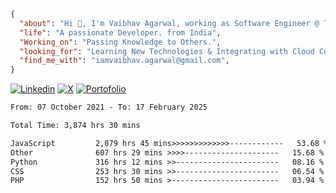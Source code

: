 ```json

{
  "about": "Hi 👋, I'm Vaibhav Agarwal, working as Software Engineer @ TalentXO ",
  "life": "A passionate Developer. from India",
  "Working_on": "Passing Knowledge to Others.",
  "looking_for": "Learning New Technologies & Integrating with Cloud Computing",
  "find_me_with": "iamvaibhav.agarwal@gmail.com",
}
``` 

[![Linkedin](https://img.shields.io/badge/Vaibhav-005E93?style=for-the-badge&logo=linkedin&logoColor=white)](https://www.linkedin.com/in/vaibhava17)
[![X](https://img.shields.io/badge/heyvybav-000000?style=for-the-badge&logo=x&logoColor=white)](http://twitter.com/heyvybav)
[![Portofolio](https://img.shields.io/badge/Portofolio-333333?style=for-the-badge&logo=github&logoColor=white)](https://vaibhava17.github.io)

<!-- 
# 💻 Tech Stack

I'm well-versed in a variety of technologies, including:

- **Languages:** Javascript, HTML5, CSS3, SASS, Node.js, TypeScript
- **Frameworks:** Next.js, Express, Reactjs,
- **Databases:** MySQL, MongoDB
- **Tools:** Git, VS Code, Postman
- **Cloud:** AWS, Heroku, Digital Ocean

<!-- ![React](https://img.shields.io/badge/react-%2320232a.svg?style=flat&logo=react&logoColor=%2361DAFB) 
![Bootstrap](https://img.shields.io/badge/bootstrap-%23563D7C.svg?style=flat&logo=bootstrap&logoColor=white) 
![Express.js](https://img.shields.io/badge/express.js-%23404d59.svg?style=flat&logo=express&logoColor=%2361DAFB) 
![TypeScript](https://img.shields.io/badge/typescript-%23007ACC.svg?style=flat&logo=typescript&logoColor=white) 
![NodeJS](https://img.shields.io/badge/node.js-6DA55F?style=flat&logo=node.js&logoColor=white) 
![Redux](https://img.shields.io/badge/redux-%23593d88.svg?style=flat&logo=redux&logoColor=white)
![SASS](https://img.shields.io/badge/SASS-hotpink.svg?style=flat&logo=SASS&logoColor=white) 
![Socket.io](https://img.shields.io/badge/Socket.io-black?style=flat&logo=socket.io&badgeColor=010101) 
![Styled Components](https://img.shields.io/badge/styled--components-DB7093?style=flat&logo=styled-components&logoColor=white) 
![MySQL](https://img.shields.io/badge/mysql-%2300f.svg?style=flat&logo=mysql&logoColor=white) 
![MongoDB](https://img.shields.io/badge/MongoDB-%234ea94b.svg?style=flat&logo=mongodb&logoColor=white)
![Adobe XD](https://img.shields.io/badge/Adobe%20XD-470137?style=flat&logo=Adobe%20XD&logoColor=#FF61F6) 
![Figma](https://img.shields.io/badge/figma-%23F24E1E.svg?style=flat&logo=figma&logoColor=white) 
![Postman](https://img.shields.io/badge/Postman-FF6C37?style=flat&logo=postman&logoColor=white) 
![Trello](https://img.shields.io/badge/Trello-%23026AA7.svg?style=flat&logo=Trello&logoColor=white) -->

<!-- ## 📊 GitHub Stats
![](https://github-readme-stats.vercel.app/api?username=vaibhava17&theme=react&hide_border=false&include_all_commits=true&count_private=true)<br/>
![](https://github-readme-streak-stats.herokuapp.com/?user=vaibhava17&theme=react&hide_border=false)<br/>
![](https://github-readme-stats.vercel.app/api/top-langs/?username=vaibhava17&theme=react&hide_border=false&include_all_commits=true&count_private=true&layout=compact)

## 🦖 Holopin Board
[![@vaibhava17's Holopin board](https://holopin.me/vaibhava17)](https://holopin.io/@vaibhava17)

## 📚 Wakatime Stats

<!--![Vaibhav's Github Stats](https://github-readme-stats.vercel.app/api?username=vaibhava17&show_icons=true) -->

<!--START_SECTION:waka-->

```txt
From: 07 October 2021 - To: 17 February 2025

Total Time: 3,874 hrs 30 mins

JavaScript         2,079 hrs 45 mins>>>>>>>>>>>>>------------   53.68 %
Other              607 hrs 29 mins >>>>---------------------   15.68 %
Python             316 hrs 12 mins >>-----------------------   08.16 %
CSS                253 hrs 30 mins >>-----------------------   06.54 %
PHP                152 hrs 50 mins >------------------------   03.94 %
```

<!--END_SECTION:waka-->

<!-- 
---
[![](https://visitcount.itsvg.in/api?id=vaibhava17&icon=9&color=0)](https://visitcount.itsvg.in)

-->
